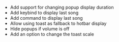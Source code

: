 - Add support for changing popup display duration
- Add keybind to display last song
- Add command to display last song
- Allow using toast as fallback to hotbar display
- Hide popups if volume is off
- Add an option to change the toast scale